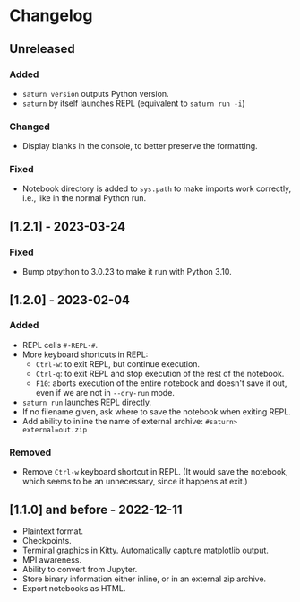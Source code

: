 # Changelog

## Unreleased

### Added

 - `saturn version` outputs Python version.
 - `saturn` by itself launches REPL (equivalent to `saturn run -i`)

### Changed

 - Display blanks in the console, to better preserve the formatting.

### Fixed

 - Notebook directory is added to `sys.path` to make imports work correctly,
   i.e., like in the normal Python run.

## [1.2.1] - 2023-03-24

### Fixed

- Bump ptpython to 3.0.23 to make it run with Python 3.10.


## [1.2.0] - 2023-02-04

### Added

- REPL cells `#-REPL-#`.
- More keyboard shortcuts in REPL:
  - `Ctrl-w`: to exit REPL, but continue execution.
  - `Ctrl-q`: to exit REPL and stop execution of the rest of the notebook.
  - `F10`: aborts execution of the entire notebook and doesn't save it out,
    even if we are not in `--dry-run` mode.
- `saturn run` launches REPL directly.
- If no filename given, ask where to save the notebook when exiting REPL.
- Add ability to inline the name of external archive: `#saturn> external=out.zip`

### Removed

- Remove `Ctrl-w` keyboard shortcut in REPL. (It would save the notebook, which
  seems to be an unnecessary, since it happens at exit.)

## [1.1.0] and before - 2022-12-11

- Plaintext format.
- Checkpoints.
- Terminal graphics in Kitty. Automatically capture matplotlib output.
- MPI awareness.
- Ability to convert from Jupyter.
- Store binary information either inline, or in an external zip archive.
- Export notebooks as HTML.
